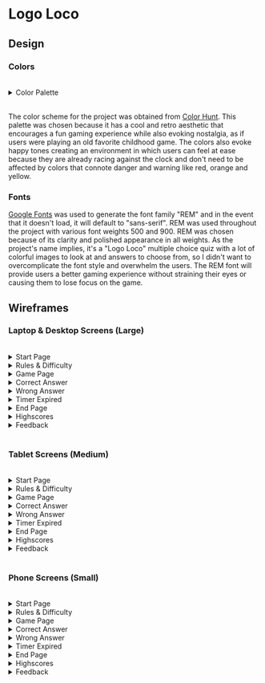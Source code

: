 # Logo Loco

## Design

### Colors

<br>

<details>
<summary>Color Palette</summary>

<br>

<img src="./assets/images/color-palette/color-hunt-palette.png"
alt="Color Palette" width="25%" height="25%">

<img src="./assets/images/color-palette/color-codes.png"
alt="Color Palette" width="60%" height="60%">

</details>

<br>

The color scheme for the project was obtained from [Color Hunt](https://colorhunt.co/).
This palette was chosen because it has a cool and retro aesthetic that
encourages a fun gaming experience while also evoking nostalgia, as if users
were playing an old favorite childhood game. The colors also evoke happy tones
creating an environment in which users can feel at ease because they are already
racing against the clock and don't need to be affected by colors that connote
danger and warning like red, orange and yellow.

### Fonts

[Google Fonts](https://fonts.google.com/) was used to generate the font family
"REM" and in the event that it doesn't load, it will default to "sans-serif".
REM was used throughout the project with various font weights 500 and 900.
REM was chosen because of its clarity and polished appearance in all weights.
As the project's name implies, it's a "Logo Loco" multiple choice quiz with a
lot of colorful images to look at and answers to choose from, so I didn't want
to overcomplicate the font style and overwhelm the users. The REM font will
provide users a better gaming experience without straining their eyes or causing
them to lose focus on the game.

## Wireframes

### Laptop & Desktop Screens (Large)

<br>

<details>
<summary>Start Page</summary>

<br>

<img src="./assets/images/laptop-wireframes/laptop-start-page.png"
alt="Large Screen Start Page" width="60%" height="60%">

</details>

<details>
<summary>Rules & Difficulty</summary>

<br>

<img src="./assets/images/laptop-wireframes/laptop-rules-difficulty.png"
alt="Large Screen Rules & Difficulty" width="60%" height="60%">

</details>
<details>
<summary>Game Page</summary>

<br>

<img src="./assets/images/laptop-wireframes/laptop-game-page.png"
alt="Large Screen Game Page" width="60%" height="60%">

</details>
<details>
<summary>Correct Answer</summary>

<br>

<img src="./assets/images/laptop-wireframes/laptop-correct-answer.png"
alt="Large Screen Correct Answer" width="60%" height="60%">

</details>
<details>
<summary>Wrong Answer</summary>

<br>

<img src="./assets/images/laptop-wireframes/laptop-wrong-answer.png"
alt="Large Screen Wrong Answer" width="60%" height="60%">

</details>
<details>
<summary>Timer Expired</summary>

<br>

<img src="./assets/images/laptop-wireframes/laptop-timer-expired.png"
alt="Large Screen Timer Expired" width="60%" height="60%">

</details>
<details>
<summary>End Page</summary>

<br>

<img src="./assets/images/laptop-wireframes/laptop-end-page.png"
alt="Large Screen End Page" width="60%" height="60%">

</details>
<details>
<summary>Highscores</summary>

<br>

<img src="./assets/images/laptop-wireframes/laptop-highscores.png"
alt="Large Screen Highscores" width="60%" height="60%">

</details>
<details>
<summary>Feedback</summary>

<br>

<img src="./assets/images/laptop-wireframes/laptop-feedback.png"
alt="Large Screen Feedback" width="60%" height="60%">

</details>

<br>

### Tablet Screens (Medium)

<br>

<details>
<summary>Start Page</summary>

<br>

<img src="./assets/images/tablet-wireframes/tablet-start-page.png"
alt="Medium Screen Start Page" width="40%" height="40%">

</details>

<details>
<summary>Rules & Difficulty</summary>

<br>

<img src="./assets/images/tablet-wireframes/tablet-rules-difficulty.png"
alt="Medium Screen Rules & Difficulty" width="40%" height="40%">

</details>
<details>
<summary>Game Page</summary>

<br>

<img src="./assets/images/tablet-wireframes/tablet-game-page.png"
alt="Medium Screen Game Page" width="40%" height="40%">

</details>
<details>
<summary>Correct Answer</summary>

<br>

<img src="./assets/images/tablet-wireframes/tablet-correct-answer.png"
alt="Medium Screen Correct Answer" width="40%" height="40%">

</details>
<details>
<summary>Wrong Answer</summary>

<br>

<img src="./assets/images/tablet-wireframes/tablet-wrong-answer.png"
alt="Medium Screen Wrong Answer" width="40%" height="40%">

</details>
<details>
<summary>Timer Expired</summary>

<br>

<img src="./assets/images/tablet-wireframes/tablet-timer-expired.png"
alt="Medium Screen Timer Expired" width="40%" height="40%">

</details>
<details>
<summary>End Page</summary>

<br>

<img src="./assets/images/tablet-wireframes/tablet-end-page.png"
alt="Medium Screen End Page" width="40%" height="40%">

</details>
<details>
<summary>Highscores</summary>

<br>

<img src="./assets/images/tablet-wireframes/tablet-highscores.png"
alt="Medium Screen Highscores" width="40%" height="40%">

</details>
<details>
<summary>Feedback</summary>

<br>

<img src="./assets/images/tablet-wireframes/tablet-feedback.png"
alt="Medium Screen Feedback" width="40%" height="40%">

</details>

<br>

### Phone Screens (Small)

<br>

<details>
<summary>Start Page</summary>

<br>

<img src="./assets/images/phone-wireframes/phone-start-page.png"
alt="Small Screen Start Page" width="30%" height="30%">

</details>

<details>
<summary>Rules & Difficulty</summary>

<br>

<img src="./assets/images/phone-wireframes/phone-rules-difficulty.png"
alt="Small Screen Rules & Difficulty" width="30%" height="30%">

</details>
<details>
<summary>Game Page</summary>

<br>

<img src="./assets/images/phone-wireframes/phone-game-page.png"
alt="Small Screen Game Page" width="30%" height="30%">

</details>
<details>
<summary>Correct Answer</summary>

<br>

<img src="./assets/images/phone-wireframes/phone-correct-answer.png"
alt="Small Screen Correct Answer" width="30%" height="30%">

</details>
<details>
<summary>Wrong Answer</summary>

<br>

<img src="./assets/images/phone-wireframes/phone-wrong-answer.png"
alt="Small Screen Wrong Answer" width="30%" height="30%">

</details>
<details>
<summary>Timer Expired</summary>

<br>

<img src="./assets/images/phone-wireframes/phone-timer-expired.png"
alt="Small Screen Timer Expired" width="30%" height="30%">

</details>
<details>
<summary>End Page</summary>

<br>

<img src="./assets/images/phone-wireframes/phone-end-page.png"
alt="Small Screen End Page" width="30%" height="30%">

</details>
<details>
<summary>Highscores</summary>

<br>

<img src="./assets/images/phone-wireframes/phone-highscores.png"
alt="Small Screen Highscores" width="30%" height="30%">

</details>
<details>
<summary>Feedback</summary>

<br>

<img src="./assets/images/phone-wireframes/phone-feedback.png"
alt="Small Screen Feedback" width="30%" height="30%">

</details>

<br>
